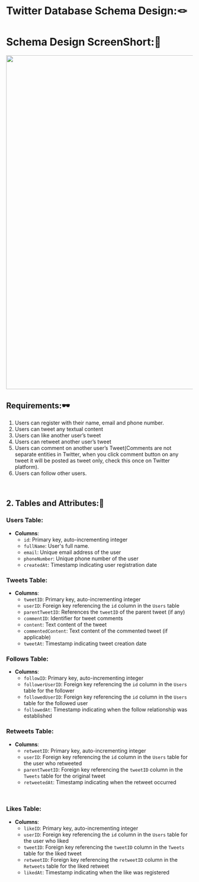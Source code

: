 # Twitter Database Schema Design:🪢

# Schema Design ScreenShort:📜
<img src = "https://github.com/Ritikkumar992/twitterSchemaDesign/assets/75531808/ac28003f-cb47-4664-93f2-9625085020bf" width = "900px">

## Requirements:🕶️
1. Users can register with their name, email and phone number.
2. Users can tweet any textual content
3. Users can like another user’s tweet
4. Users can retweet another user’s tweet
5. Users can comment on another user’s Tweet(Comments are not separate entities in Twitter, when you click comment button on any tweet it will be posted as tweet only, check this once on Twitter platform).
6. Users can follow other users.

 <br/>
 
## 2. Tables and Attributes:🔆

### Users Table:
- **Columns**:
  - `id`: Primary key, auto-incrementing integer
  - `fullName`: User's full name.
  - `email`: Unique email address of the user
  - `phoneNumber`: Unique phone number of the user
  - `createdAt`: Timestamp indicating user registration date

### Tweets Table:
- **Columns**:
  - `tweetID`: Primary key, auto-incrementing integer
  - `userID`: Foreign key referencing the `id` column in the `Users` table
  - `parentTweetID`: References the `tweetID` of the parent tweet (if any)
  - `commentID`: Identifier for tweet comments
  - `content`: Text content of the tweet
  - `commentedContent`: Text content of the commented tweet (if applicable)
  - `tweetAt`: Timestamp indicating tweet creation date

### Follows Table:
- **Columns**:
  - `followID`: Primary key, auto-incrementing integer
  - `followerUserID`: Foreign key referencing the `id` column in the `Users` table for the follower
  - `followedUserID`: Foreign key referencing the `id` column in the `Users` table for the followed user
  - `followedAt`: Timestamp indicating when the follow relationship was established

### Retweets Table:
- **Columns**:
  - `retweetID`: Primary key, auto-incrementing integer
  - `userID`: Foreign key referencing the `id` column in the `Users` table for the user who retweeted
  - `parentTweetID`: Foreign key referencing the `tweetID` column in the `Tweets` table for the original tweet
  - `retweetedAt`: Timestamp indicating when the retweet occurred

<br/>

### Likes Table:
- **Columns**:
  - `likeID`: Primary key, auto-incrementing integer
  - `userID`: Foreign key referencing the `id` column in the `Users` table for the user who liked
  - `tweetID`: Foreign key referencing the `tweetID` column in the `Tweets` table for the liked tweet
  - `retweetID`: Foreign key referencing the `retweetID` column in the `Retweets` table for the liked retweet
  - `likedAt`: Timestamp indicating when the like was registered
